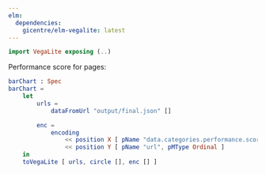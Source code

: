```yaml
---
elm:
  dependencies:
    gicentre/elm-vegalite: latest
---
```


```elm {l=hidden}
import VegaLite exposing (..)
```

Performance score for pages:

```elm {v}
barChart : Spec
barChart =
    let
        urls =
            dataFromUrl "output/final.json" []

        enc =
            encoding
                << position X [ pName "data.categories.performance.score", pMType Quantitative ]
                << position Y [ pName "url", pMType Ordinal ]
    in
    toVegaLite [ urls, circle [], enc [] ]
```
